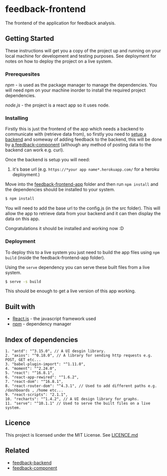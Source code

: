 # feedback-frontend
The frontend of the application for feedback analysis.

## Getting Started
These instructions will get you a copy of the project up and running on your local machine for development and testing purposes. See deployment for notes on how to deploy the project on a live system. 

### Prerequesites
*npm* - is used as the package manager to manage the dependencies. You will need npm on your machine inorder to install the required project dependencies.

*node.js* - the project is a react app so it uses node.

### Installing
Firstly this is just the frontend of the app which needs a backend to communicate with (retrieve data from), so firstly you need to [setup a backend](https://github.com/GRP-17/feedback-backend) and someway of adding feedback to the backend, this will be done by [a feedback-component](https://github.com/GRP-17/feedback-component) (although any method of posting data to the backend can work e.g. curl).

Once the backend is setup you will need:
1. it's base url (e.g. `https://*your app name*.herokuapp.com/` for a heroku deployment.)

Move into the [feedback-frontend-app](https://github.com/GRP-17/feedback-frontend/wiki/Project-File-Structure#feedback-frontend-app) folder and then run `npm install` and the dependencies should be installed to your system.
```bash
$ npm install
```

You will need to add the base url to the config.js (in the src folder). This will allow the app to retrieve data from your backend and it can then display the data on this app.

Congratulations it should be installed and working now :D

### Deployment
To deploy this to a live system you just need to build the app files using `npm build` (inside the feedback-frontend-app folder).

Using the `serve` dependency you can serve these built files from a live system. 
```bash
$ serve -s build
```

This should be enough to get a live version of this app working.


## Built with
- [React.js](https://reactjs.org/) - the javascript framework used
- [npm](https://www.npmjs.com/) - dependency manager

## Index of dependencies
```
1. "antd": "^3.15.0", // A UI desgin library.
2. "axios": "^0.18.0", // A library for sending http requests e.g. POST, GET etc...
3. "babel-plugin-import": "^1.11.0",
4. "moment": "^2.24.0",
5. "react": "^16.8.1", 
6. "react-app-rewired": "^1.6.2",
7. "react-dom": "^16.8.1",
8. "react-router-dom": "^4.3.1", // Used to add different paths e.g. /dashboards , /home etc... 
9. "react-scripts": "2.1.1",
10. "recharts": "^1.4.2", // A UI design library for graphs.
11. "serve": "^10.1.1" // Used to serve the built files on a live system.
```

## Licence
This project is licensed under the MIT License. See [LICENCE.md](/LICENCE)

## Related
- [feedback-backend](https://github.com/GRP-17/feedback-backend)
- [feedback-component](https://github.com/GRP-17/feedback-component)
